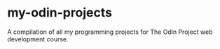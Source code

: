 # my-odin-projects
A compilation of all my programming projects for The Odin Project web development course.
